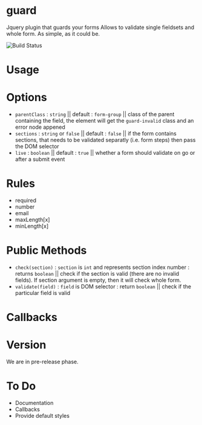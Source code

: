 # guard
Jquery plugin that guards your forms Allows to validate single fieldsets and whole form. As simple, as it could be.

![Build Status](https://travis-ci.org/mjarmoc/guard.svg?branch=master)


# Usage


# Options
* `parentClass` : `string` || default : `form-group` || class of the parent containing the field, the element will get the `guard-invalid` class and an error node appened
* `sections` : `string` or `false` || default : `false` || if the form contains sections, that needs to be validated separatly (i.e. form steps) then pass the DOM selector
* `live` : `boolean` || default : `true` || whether a form should validate on go or after a submit event

# Rules
* required
* number
* email
* maxLength[x]
* minLength[x]

# Public Methods
* `check(section)` : `section` is `int` and represents section index number : returns `boolean` || check if the section is valid (there are no invalid fields). If section argument is empty, then it will check whole form.
* `validate(field)` : `field` is DOM selector : return `boolean` || check if the particular field is valid

# Callbacks

# Version
We are in pre-release phase.

# To Do
* Documentation
* Callbacks
* Provide default styles
